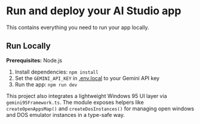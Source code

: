 # Run and deploy your AI Studio app

This contains everything you need to run your app locally.

## Run Locally

**Prerequisites:**  Node.js


1. Install dependencies:
   `npm install`
2. Set the `GEMINI_API_KEY` in [.env.local](.env.local) to your Gemini API key
3. Run the app:
   `npm run dev`

This project also integrates a lightweight Windows 95 UI layer via
`gemini95Framework.ts`. The module exposes helpers like
`createOpenAppsMap()` and `createDosInstances()` for managing open
windows and DOS emulator instances in a type-safe way.
